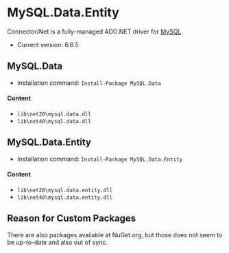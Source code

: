 MySQL.Data.Entity
===

Connector/Net is a fully-managed ADO.NET driver for [MySQL].
  - Current version: 6.6.5

MySQL.Data
---
  - Installation command: ``Install-Package MySQL.Data``

#### Content
  - ``lib\net20\mysql.data.dll``
  - ``lib\net40\mysql.data.dll``


MySQL.Data.Entity
---
  - Installation command: ``Install-Package MySQL.Data.Entity``

#### Content
  - ``lib\net20\mysql.data.entity.dll``
  - ``lib\net40\mysql.data.entity.dll``

Reason for Custom Packages
---
There are also packages available at NuGet.org, but those does not seem to be up-to-date and also out of sync.

[MySQL]:       http://www.mysql.com/downloads/connector/net/